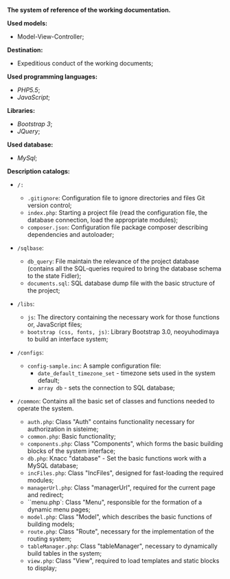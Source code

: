 __The system of reference of the working documentation.__

__Used models:__

- Model-View-Controller;

__Destination:__

- Expeditious conduct of the working documents;

__Used programming languages:__
    
- *PHP5.5*;
- *JavaScript*;

__Libraries:__

- *Bootstrap 3*;
- *JQuery*;

__Used database:__

- *MySql*;

__Description catalogs:__

- `/:`
    - `.gitignore`: Configuration file to ignore directories and files Git version control;
    - `index.php`: Starting a project file (read the configuration file, the database connection, load the appropriate modules);
    - `composer.json`: Configuration file package composer describing dependencies and autoloader;

- `/sqlbase`:
    - `db_query`: File maintain the relevance of the project database (contains all the SQL-queries required to bring the database schema to the state Fidler);
    - `documents.sql`: SQL database dump file with the basic structure of the project;

- `/libs`:
    - `js`: The directory containing the necessary work for those functions or, JavaScript files;
    - `bootstrap (css, fonts, js)`: Library Bootstrap 3.0, neoyuhodimaya to build an interface system;

- `/configs`:
    - `config-sample.inc`: A sample configuration file:
        - `date_default_timezone_set` - timezone sets used in the system default;
        - `array db` - sets the connection to SQL database;

- `/common`:
Contains all the basic set of classes and functions needed to operate the system.
    - `auth.php`: Class "Auth" contains functionality necessary for authorization in sisteime;
    - `common.php`: Basic functionality;
    - `components.php`: Class "Components", which forms the basic building blocks of the system interface;
    - `db.php`: Класс "database" - Set the basic functions work with a MySQL database;
    - `incFiles.php`: Class "IncFiles", designed for fast-loading the required modules;
    - `managerUrl.php`: Class "managerUrl", required for the current page and redirect;
    - ``menu.php`: Class "Menu", responsible for the formation of a dynamic menu pages;
    - `model.php`: Class "Model", which describes the basic functions of building models;
    - `route.php`: Class "Route", necessary for the implementation of the routing system;
    - `tableManager.php`: Class "tableManager", necessary to dynamically build tables in the system;
    - `view.php`: Class "View", required to load templates and static blocks to display;
